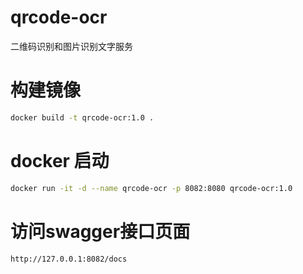 # qrcode-ocr

二维码识别和图片识别文字服务

# 构建镜像

```bash
docker build -t qrcode-ocr:1.0 .
```

# docker 启动

```bash
docker run -it -d --name qrcode-ocr -p 8082:8080 qrcode-ocr:1.0
```

# 访问swagger接口页面

```http request
http://127.0.0.1:8082/docs
```